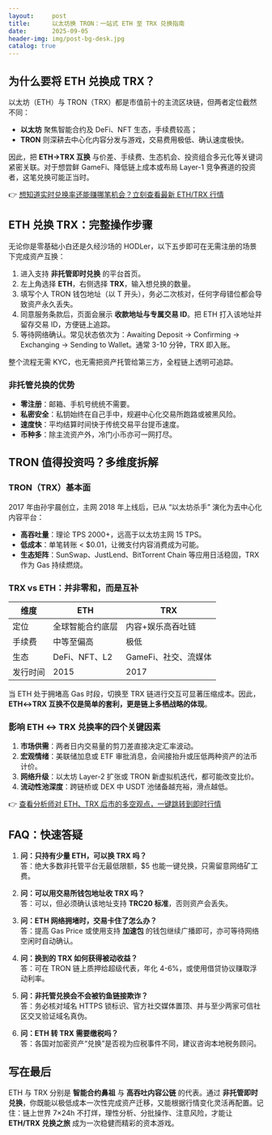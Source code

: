 ```yaml
---
layout:     post
title:      以太坊换 TRON：一站式 ETH 至 TRX 兑换指南
date:       2025-09-05
header-img: img/post-bg-desk.jpg
catalog: true
---
```


## 为什么要将 ETH 兑换成 TRX？

以太坊（ETH）与 TRON（TRX）都是市值前十的主流区块链，但两者定位截然不同：  
- **以太坊** 聚焦智能合约及 DeFi、NFT 生态，手续费较高；  
- **TRON** 则深耕去中心化内容分发与游戏，交易费用极低、确认速度极快。  

因此，把 **ETH→TRX 互换** 与价差、手续费、生态机会、投资组合多元化等关键词紧密关联。对于想尝鲜 GameFi、降低链上成本或布局 Layer-1 竞争赛道的投资者，这笔兑换可能正当时。  

👉 [想知道实时兑换率还能赚哪笔机会？立刻查看最新 ETH/TRX 行情](https://okxdog.com/)

## ETH 兑换 TRX：完整操作步骤

无论你是零基础小白还是久经沙场的 HODLer，以下五步即可在无需注册的场景下完成资产互换：

1. 进入支持 **非托管即时兑换** 的平台首页。  
2. 左上角选择 **ETH**，右侧选择 **TRX**，输入想兑换的数量。  
3. 填写个人 TRON 钱包地址（以 T 开头），务必二次核对，任何字母错位都会导致资产永久丢失。  
4. 同意服务条款后，页面会展示 **收款地址与专属交易 ID**。把 ETH 打入该地址并留存交易 ID，方便链上追踪。  
5. 等待网络确认。常见状态依次为：Awaiting Deposit → Confirming → Exchanging → Sending to Wallet。通常 3-10 分钟，TRX 即入账。  

整个流程无需 KYC，也无需把资产托管给第三方，全程链上透明可追踪。

### 非托管兑换的优势

- **零注册**：邮箱、手机号统统不需要。  
- **私密安全**：私钥始终在自己手中，规避中心化交易所跑路或被黑风险。  
- **速度快**：平均结算时间快于传统交易平台提币速度。  
- **币种多**：除主流资产外，冷门小币亦可一网打尽。

## TRON 值得投资吗？多维度拆解

### TRON（TRX）基本面

2017 年由孙宇晨创立，主网 2018 年上线后，已从 “以太坊杀手” 演化为去中心化内容平台：  
- **高吞吐量**：理论 TPS 2000+，远高于以太坊主网 15 TPS。  
- **低成本**：单笔转账 < $0.01，让微支付内容消费成为可能。  
- **生态矩阵**：SunSwap、JustLend、BitTorrent Chain 等应用日活稳固，TRX 作为 Gas 持续燃烧。  

### TRX vs ETH：并非零和，而是互补

| 维度 | ETH | TRX |
|---|---|---|
| 定位 | 全球智能合约底层 | 内容+娱乐高吞吐链 |
| 手续费 | 中等至偏高 | 极低 |
| 生态 | DeFi、NFT、L2 | GameFi、社交、流媒体 |
| 发行时间 | 2015 | 2017 |

当 ETH 处于拥堵高 Gas 时段，切换至 TRX 链进行交互可显著压缩成本。因此，**ETH↔TRX 互换不仅是简单的套利，更是链上多栖战略的体现**。

### 影响 ETH ↔ TRX 兑换率的四个关键因素

1. **市场供需**：两者日内交易量的剪刀差直接决定汇率波动。  
2. **宏观情绪**：美联储加息或 ETF 审批消息，会间接抬升或压低两种资产的法币计价。  
3. **网络升级**：以太坊 Layer-2 扩张或 TRON 新虚拟机迭代，都可能改变比价。  
4. **流动性池深度**：跨链桥或 DEX 中 USDT 池储备越充裕，滑点越低。  

👉 [查看分析师对 ETH、TRX 后市的多空观点，一键跳转到即时行情](https://okxdog.com/)

## FAQ：快速答疑

1. **问：只持有少量 ETH，可以换 TRX 吗？**  
   答：绝大多数非托管平台无最低限额，$5 也能一键兑换，只需留意网络矿工费。

2. **问：可以用交易所钱包地址收 TRX 吗？**  
   答：可以，但必须确认该地址支持 **TRC20 标准**，否则资产会丢失。

3. **问：ETH 网络拥堵时，交易卡住了怎么办？**  
   答：提高 Gas Price 或使用支持 **加速包** 的钱包继续广播即可，亦可等待网络空闲时自动确认。

4. **问：换到的 TRX 如何获得被动收益？**  
   答：可在 TRON 链上质押给超级代表，年化 4-6%，或使用借贷协议赚取浮动利率。

5. **问：非托管兑换会不会被钓鱼链接欺诈？**  
   答：务必核对域名 HTTPS 锁标识、官方社交媒体置顶、并与至少两家可信社区交叉验证域名真伪。

6. **问：ETH 转 TRX 需要缴税吗？**  
   答：各国对加密资产“兑换”是否视为应税事件不同，建议咨询本地税务顾问。

## 写在最后

ETH 与 TRX 分别是 **智能合约鼻祖** 与 **高吞吐内容公链** 的代表。通过 **非托管即时兑换**，你既能以极低成本一次性完成资产迁移，又能根据行情变化灵活再配置。记住：链上世界 7×24h 不打烊，理性分析、分批操作、注意风险，才能让 **ETH/TRX 兑换之旅** 成为一次稳健而精彩的资本游戏。